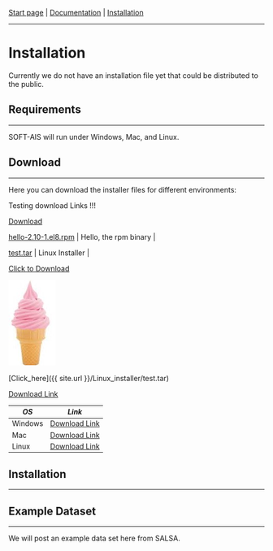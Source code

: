 [Start page](README.md) | [Documentation](documentation.md) | [Installation](download.md)

-------------------------

# Installation

Currently we do not have an installation file yet that could be distributed to the public.


## Requirements
---------------------------------
SOFT-AIS will run under Windows, Mac, and Linux.

## Download
---------------------------------
Here you can download the installer files for different environments:

Testing download Links !!!

<a href="https://github.com/aapaecklar/SOFT-AIS/blob/288e1e54629c16700eed497041b941f7d408d0f9/Windows_Installer/test.md" title="Download" download>Download</a>

<a id="raw-url" href="https://github.com/joergklein/packages/raw/master/centos/8/x86_64/rpms/hello-2.10-1.el8.x86_64.rpm">hello-2.10-1.el8.rpm</a> | Hello, the rpm binary      |



<a id="raw-url" href="https://github.com/aapaecklar/SOFT-AIS/Linux_installer/test.tar">test.tar</a> | Linux Installer      |

<a href="https://github.com/aapaecklar/SOFT-AIS/Linux_installer/test.tar" download>Click to Download</a>



<a download="https://github.com/aapaecklar/SOFT-AIS/Linux_installer/test.tar" href="images/EIS.jpg" title="Linux Download">
    <img alt="Linux Download" src="images/EIS.jpg">
</a>

[Click_here]({{ site.url }}/Linux_installer/test.tar)

<a href="https://github.com/aapaecklar/SOFT-AIS/Linux_installer/test.zip">
    Download Link
</a>

| *OS*  | *Link* |
| ------------------------------ | ------------------------------------- |
| Windows| <a href="https://github.com/aapaecklar SOFT-AIS/Linux_installer/test.zip"> Download Link </a>                         |
| Mac | <a href="https://github.com/aapaecklar/SOFT-AIS/Linux_installer/test.zip">Download Link <a>                                     |
| Linux | <a href="https://github.com/aapaecklar/SOFT-AIS/Linux_installer/test.zip"> Download Link </a> |


## Installation
---------------------------------



## Example Dataset
---------------------------------
We will post an example data set here from SALSA.

